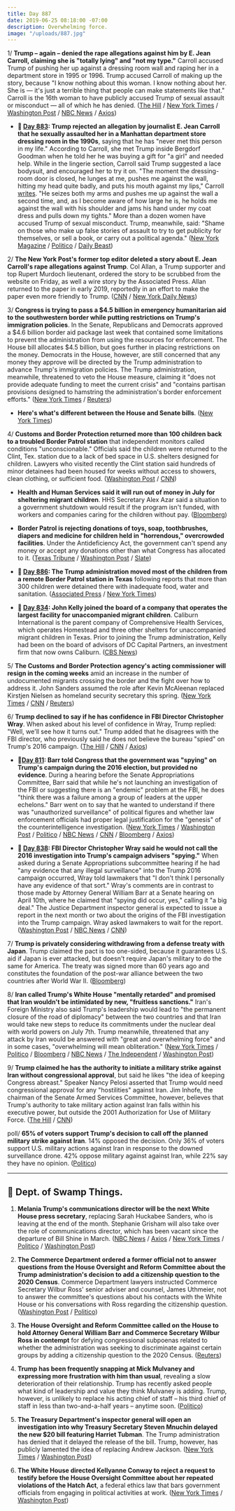 ```yaml
---
title: Day 887
date: 2019-06-25 08:18:00 -07:00
description: Overwhelming force.
image: "/uploads/887.jpg"
---
```


1/ **Trump – again – denied the rape allegations against him by E. Jean Carroll, claiming she is "totally lying" and "not my type."** Carroll accused Trump of pushing her up against a dressing room wall and raping her in a department store in 1995 or 1996. Trump accused Carroll of making up the story, because "I know nothing about this woman. I know nothing about her. She is — it's just a terrible thing that people can make statements like that." Carroll is the 16th woman to have publicly accused Trump of sexual assault or misconduct — all of which he has denied. ([The Hill](https://thehill.com/homenews/administration/450116-trump-vehemently-denies-e-jean-carroll-allegation-shes-not-my-type) / [New York Times](https://www.nytimes.com/2019/06/24/us/politics/jean-carroll-trump.html) / [Washington Post](https://www.washingtonpost.com/politics/trump-accuser-e-jean-carroll-voices-frustration-about-lack-of-consequences-for-repeated-allegations-of-sexual-misconduct/2019/06/24/852905ec-9697-11e9-830a-21b9b36b64ad_story.html) / [NBC News](https://www.nbcnews.com/politics/donald-trump/she-s-not-my-type-trump-says-e-jean-carroll-n1021331) / [Axios](https://www.axios.com/trump-says-he-didnt-rape-author-e-jean-carroll-shes-not-my-type-583e3750-9483-4248-b6dd-a2ea39f0df3d.html))

* **📌 [Day 883](https://whatthefuckjusthappenedtoday.com/2019/06/21/day-883/#4-trump-rejected-an-allegation-by-jo): Trump rejected an allegation by journalist E. Jean Carroll that he sexually assaulted her in a Manhattan department store dressing room in the 1990s**, saying that he has "never met this person in my life." According to Carroll, she met Trump inside Bergdorf Goodman when he told her he was buying a gift for "a girl" and needed help. While in the lingerie section, Carroll said Trump suggested a lace bodysuit, and encouraged her to try it on. "The moment the dressing-room door is closed, he lunges at me, pushes me against the wall, hitting my head quite badly, and puts his mouth against my lips," Carroll [writes](https://www.thecut.com/2019/06/donald-trump-assault-e-jean-carroll-other-hideous-men.html). "He seizes both my arms and pushes me up against the wall a second time, and, as I become aware of how large he is, he holds me against the wall with his shoulder and jams his hand under my coat dress and pulls down my tights." More than a dozen women have accused Trump of sexual misconduct. Trump, meanwhile, said: "Shame on those who make up false stories of assault to try to get publicity for themselves, or sell a book, or carry out a political agenda." ([New York Magazine](https://www.thecut.com/2019/06/donald-trump-assault-e-jean-carroll-other-hideous-men.html) / [Politico](https://www.politico.com/story/2019/06/21/trump-dismisses-new-sexual-assault-allegation-1376698) / [Daily Beast](https://www.thedailybeast.com/e-jean-carroll-trump-sexually-assaulted-me-in-a-bergdorfs-dressing-room))

2/ **The New York Post's former top editor deleted a story about E. Jean Carroll's rape allegations against Trump**. Col Allan, a Trump supporter and top Rupert Murdoch lieutenant, ordered the story to be scrubbed from the website on Friday, as well a wire story by the Associated Press. Allan returned to the paper in early 2019, reportedly in an effort to make the paper even more friendly to Trump. ([CNN](https://www.cnn.com/2019/06/24/media/new-york-post-col-allan-trump/index.html) / [New York Daily News](https://www.nydailynews.com/news/national/ny-new-york-post-rupert-murdoch-donald-trump-20190625-6e5pmsm3mjeqzjqumz23h23a7m-story.html))

3/ **Congress is trying to pass a $4.5 billion in emergency humanitarian aid to the southwestern border while putting restrictions on Trump's immigration policies**. In the Senate, Republicans and Democrats approved a $4.6 billion border aid package last week that contained some limitations to prevent the administration from using the resources for enforcement. The House bill allocates $4.5 billion, but goes further in placing restrictions on the money. Democrats in the House, however, are still concerned that any money they approve will be directed by the Trump administration to advance Trump's immigration policies. The Trump administration, meanwhile, threatened to veto the House measure, claiming it "does not provide adequate funding to meet the current crisis" and "contains partisan provisions designed to hamstring the administration's border enforcement efforts." ([New York Times](https://www.nytimes.com/2019/06/24/us/politics/migrants-emergency-aid-border.html) / [Reuters](https://www.reuters.com/article/us-usa-immigration-aid-idUSKCN1TQ1WR))

* **Here's what's different between the House and Senate bills**. ([New York Times](https://www.nytimes.com/2019/06/24/us/politics/house-senate-border-spending-bills.html))

4/ **Customs and Border Protection returned more than 100 children back to a troubled Border Patrol station** that independent monitors called conditions "unconscionable." Officials said the children were returned to the Clint, Tex. station due to a lack of bed space in U.S. shelters designed for children. Lawyers who visited recently the Clint station said hundreds of minor detainees had been housed for weeks without access to showers, clean clothing, or sufficient food. ([Washington Post](https://www.washingtonpost.com/immigration/us-returns-100-migrant-children-to-overcrowded-border-facility-as-hhs-says-it-is-out-of-space/2019/06/25/397b0cb6-96b6-11e9-830a-21b9b36b64ad_story.html) / [CNN](https://www.cnn.com/2019/06/25/politics/clint-texas-children/index.html))

* **Health and Human Services said it will run out of money in July for sheltering migrant children**. HHS Secretary Alex Azar said a situation to a government shutdown would result if the program isn't funded, with workers and companies caring for the children without pay. ([Bloomberg](https://www.bloomberg.com/news/articles/2019-06-24/azar-says-u-s-is-running-out-of-money-to-shelter-migrant-kids))

* **Border Patrol is rejecting donations of toys, soap, toothbrushes, diapers and medicine for children held in "horrendous," overcrowded facilities**. Under the Antideficiency Act, the government can't spend any money or accept any donations other than what Congress has allocated to it. ([Texas Tribune](https://www.texastribune.org/2019/06/24/texas-border-facility-donations-turned-away/) / [Washington Post](https://www.washingtonpost.com/nation/2019/06/24/conditions-migrant-detention-centers-are-deplorable-trump-pence-blame-democrats/) / [Slate](https://slate.com/news-and-politics/2019/06/border-patrol-refusing-donations-migrant-children-soap-and-toothpaste.html))

* **📌 [Day 886](https://whatthefuckjusthappenedtoday.com/2019/06/24/day-886/#the-trump-administration-moved-most): The Trump administration moved most of the children from a remote Border Patrol station in Texas** following reports that more than 300 children were detained there with inadequate food, water and sanitation. ([Associated Press](https://apnews.com/a7a9acc4c6a546829a258e008d10d705) / [New York Times](https://www.nytimes.com/2019/06/24/us/border-migrant-children-detention-soap.html))

* **📌 [Day 834](https://whatthefuckjusthappenedtoday.com/2019/05/03/day-834/): John Kelly joined the board of a company that operates the largest facility for unaccompanied migrant children**. Caliburn International is the parent company of Comprehensive Health Services, which operates Homestead and three other shelters for unaccompanied migrant children in Texas. Prior to joining the Trump administration, Kelly had been on the board of advisors of DC Capital Partners, an investment firm that now owns Caliburn. ([CBS News](https://www.cbsnews.com/news/john-kelly-joins-board-of-caliburn-international-company-operating-largest-unaccompanied-migrant-children-shelter/))

5/ **The Customs and Border Protection agency's acting commissioner will resign in the coming weeks** amid an increase in the number of undocumented migrants crossing the border and the fight over how to address it. John Sanders assumed the role after Kevin McAleenan replaced Kirstjen Nielsen as homeland security secretary this spring. ([New York Times](https://www.nytimes.com/2019/06/25/us/migrant-children-border.html) / [CNN](https://www.cnn.com/2019/06/25/politics/customs-and-border-protection-john-sanders/index.html) / [Reuters](https://www.reuters.com/article/us-usa-immigration/acting-head-of-u-s-immigration-agency-expected-to-step-down-new-york-times-idUSKCN1TQ290))

6/ **Trump declined to say if he has confidence in FBI Director Christopher Wray**. When asked about his level of confidence in Wray, Trump replied: "Well, we'll see how it turns out." Trump added that he disagrees with the FBI director, who previously said he does not believe the bureau "spied" on Trump's 2016 campaign. ([The Hill](https://thehill.com/homenews/administration/450136-exclusive-trump-declines-to-say-he-has-confidence-in-fbi-director) / [CNN](https://www.cnn.com/2019/06/24/politics/trump-chris-wray-confidence/index.html) / [Axios](https://www.axios.com/trump-confidence-in-fbi-director-no-comment-be5f6d6f-e585-4abe-8e14-04e9743815ba.html))

* **📌[Day 811](https://whatthefuckjusthappenedtoday.com/2019/04/10/day-811/#2-barr-told-congress-that-the-govern): Barr told Congress that the government was "spying" on Trump's campaign during the 2016 election, but provided no evidence**. During a hearing before the Senate Appropriations Committee, Barr said that while he's not launching an investigation of the FBI or suggesting there is an "endemic" problem at the FBI, he does "think there was a failure among a group of leaders at the upper echelons." Barr went on to say that he wanted to understand if there was "unauthorized surveillance" of political figures and whether law enforcement officials had proper legal justification for the "genesis" of the counterintelligence investigation. ([New York Times](https://www.nytimes.com/2019/04/10/us/politics/william-barr-jeffrey-rosen-hearings.html) / [Washington Post](https://www.washingtonpost.com/world/national-security/attorney-general-faces-second-day-of-questioning-about-muellers-report/2019/04/09/362cc648-5b02-11e9-a00e-050dc7b82693_story.html) / [Politico](https://www.politico.com/story/2019/04/10/barr-fbi-spying-trump-campaign-1266531) / [NBC News](https://www.nbcnews.com/politics/congress/barr-says-he-thinks-government-spied-trump-campaign-n992986) / [CNN](https://www.cnn.com/2019/04/10/politics/barr-doj-investiation-fbi-russia/index.html) / [Bloomberg](https://www.bloomberg.com/news/articles/2019-04-10/barr-says-he-s-starting-inquiry-into-spying-against-trump) / [Axios](https://www.axios.com/bill-barr-spying-2016-trump-campaign-1c697d04-7187-4e33-b8b2-4cbce62da868.html))

* **📌 [Day 838](https://whatthefuckjusthappenedtoday.com/2019/05/07/day-838/#2-fbi-director-christopher-wray-said): FBI Director Christopher Wray said he would not call the 2016 investigation into Trump's campaign advisers "spying."** When asked during a Senate Appropriations subcommittee hearing if he had "any evidence that any illegal surveillance" into the Trump 2016 campaign occurred, Wray told lawmakers that "I don't think I personally have any evidence of that sort." Wray's comments are in contrast to those made by Attorney General William Barr at a Senate hearing on April 10th, where he claimed that "spying did occur, yes," calling it "a big deal." The Justice Department inspector general is expected to issue a report in the next month or two about the origins of the FBI investigation into the Trump campaign. Wray asked lawmakers to wait for the report. ([Washington Post](https://www.washingtonpost.com/world/national-security/fbi-director-tells-congress-he-has-no-evidence-of-spying-on-trump-campaign/2019/05/07/075e6f3a-70cc-11e9-9f06-5fc2ee80027a_story.html) / [NBC News](https://www.nbcnews.com/politics/white-house/fbi-chief-wray-says-spying-didn-t-occur-trump-campaign-n1002806) / [CNN](https://www.cnn.com/2019/05/07/politics/wray-senate-hearing-spying/index.html))

7/ **Trump is privately considering withdrawing from a defense treaty with Japan**. Trump claimed the pact is too one-sided, because it guarantees U.S. aid if Japan is ever attacked, but doesn't require Japan's military to do the same for America. The treaty was signed more than 60 years ago and constitutes the foundation of the post-war alliance between the two countries after World War II. ([Bloomberg](https://www.bloomberg.com/news/articles/2019-06-25/trump-muses-privately-about-ending-postwar-japan-defense-pact))

8/ **Iran called Trump's White House "mentally retarded" and promised that Iran wouldn't be intimidated by new, "fruitless sanctions."** Iran's Foreign Ministry also said Trump's leadership would lead to "the permanent closure of the road of diplomacy" between the two countries and that Iran would take new steps to reduce its commitments under the nuclear deal with world powers on July 7th. Trump meanwhile, threatened that any attack by Iran would be answered with "great and overwhelming force" and in some cases, "overwhelming will mean obliteration." ([New York Times](https://www.nytimes.com/2019/06/25/world/middleeast/iran-rouhani-us-sanctions.html) / [Politico](https://www.politico.com/story/2019/06/25/iran-says-white-house-sanctions-1380320) / [Bloomberg](https://www.bloomberg.com/news/articles/2019-06-25/trump-says-u-s-will-use-overwhelming-force-if-iran-attacks) / [NBC News](https://www.nbcnews.com/news/world/iran-says-new-sanctions-mean-end-diplomacy-n1021311) / [The Independent](https://www.independent.co.uk/news/world/middle-east/iran-us-sanctions-trump-ali-khamenei-nuclear-deal-middle-east-a8973316.html) / [Washington Post](https://www.washingtonpost.com/world/iran-says-path-to-diplomacypermanently-closed-following-us-sanctions/2019/06/25/636b48e6-96b7-11e9-9a16-dc551ea5a43b_story.html?utm_term=.8f974a4074bf))

9/ **Trump claimed he has the authority to initiate a military strike against Iran without congressional approval**, but said he likes "the idea of keeping Congress abreast." Speaker Nancy Pelosi asserted that Trump would need congressional approval for any "hostilities" against Iran. Jim Inhofe, the chairman of the Senate Armed Services Committee, however, believes that Trump's authority to take military action against Iran falls within his executive power, but outside the 2001 Authorization for Use of Military Force. ([The Hill](https://thehill.com/homenews/administration/450117-trump-i-do-not-need-congressional-approval-to-strike-iran) / [CNN](https://www.cnn.com/2019/06/24/politics/trump-congressional-approval-iran/index.html))

poll/ **65% of voters support Trump's decision to call off the planned military strike against Iran**. 14% opposed the decision. Only 36% of voters support U.S. military actions against Iran in response to the downed surveillance drone. 42% oppose military against against Iran, while 22% say they have no opinion. ([Politico](https://www.politico.com/story/2019/06/25/trump-iran-poll-1378852))

---

## 🐊 Dept. of Swamp Things.

1. **Melania Trump's communications director will be the next White House press secretary**, replacing Sarah Huckabee Sanders, who is leaving at the end of the month. Stephanie Grisham will also take over the role of communications director, which has been vacant since the departure of Bill Shine in March. ([NBC News](https://www.nbcnews.com/politics/donald-trump/stephanie-grisham-named-new-white-house-press-secretary-n1021536) / [Axios](https://www.axios.com/melania-trump-spokeswoman-white-house-press-secretary-e5c58acc-5f1f-40f4-8588-bec45d9fe340.html) / [New York Times](https://www.nytimes.com/2019/06/25/us/politics/stephanie-grisham-press-secretary.html) / [Politico](https://www.politico.com/story/2019/06/25/melania-trumps-senior-aide-to-replace-sarah-sanders-1382203) / [Washington Post](https://www.washingtonpost.com/politics/first-ladys-communications-director-to-succeed-sarah-sanders-as-white-house-press-secretary/2019/06/25/f0da72cc-9768-11e9-916d-9c61607d8190_story.html))

2. **The Commerce Department ordered a former official not to answer questions from the House Oversight and Reform Committee about the Trump administration's decision to add a citizenship question to the 2020 Census**. Commerce Department lawyers instructed Commerce Secretary Wilbur Ross' senior adviser and counsel, James Uthmeier, not to answer the committee's questions about his contacts with the White House or his conversations with Ross regarding the citizenship question. ([Washington Post](https://www.washingtonpost.com/politics/former-top-commerce-aide-says-he-was-directed-by-ross-to-add-census-citizenship-question/2019/06/24/4ba75f2c-96d2-11e9-916d-9c61607d8190_story.html) / [Politico](https://www.politico.com/story/2019/06/25/commerce-house-panel-questions-1380209))

3. **The House Oversight and Reform Committee called on the House to hold Attorney General William Barr and Commerce Secretary Wilbur Ross in contempt** for defying congressional subpoenas related to whether the administration was seeking to discriminate against certain groups by adding a citizenship question to the 2020 Census. ([Reuters](https://www.reuters.com/article/us-usa-trump-congress-census-idUSKCN1TQ16P))

4. **Trump has been frequently snapping at Mick Mulvaney and expressing more frustration with him than usual**, revealing a slow deterioration of their relationship. Trump has recently asked people what kind of leadership and value they think Mulvaney is adding. Trump, however, is unlikely to replace his acting chief of staff – his third chief of staff in less than two-and-a-half years – anytime soon. ([Politico](https://www.politico.com/story/2019/06/25/trump-mick-mulvaney-white-house-1379594))

5. **The Treasury Department's inspector general will open an investigation into why Treasury Secretary Steven Mnuchin delayed the new $20 bill featuring Harriet Tubman**. The Trump administration has denied that it delayed the release of the bill. Trump, however, has publicly lamented the idea of replacing Andrew Jackson. ([New York Times](https://www.nytimes.com/2019/06/24/us/politics/Harriet-Tubman-20-bill.html) / [Washington Post](https://www.washingtonpost.com/business/2019/06/24/inspector-general-probe-trump-administrations-handling-harriet-tubman-bill/))

6. **The White House directed Kellyanne Conway to reject a request to testify before the House Oversight Committee about her repeated violations of the Hatch Act**, a federal ethics law that bars government officials from engaging in political activities at work. ([New York Times](https://www.nytimes.com/2019/06/24/us/politics/kellyanne-conway-oversight-testimony.html) / [Washington Post](https://www.washingtonpost.com/politics/kellyanne-conway-says-democrats-seeking-testimony-on-hatch-act-violations-are-retaliating-against-her-politically/2019/06/24/9398d3ea-9689-11e9-830a-21b9b36b64ad_story.html))